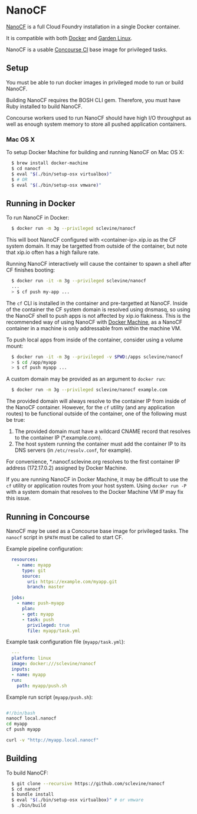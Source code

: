 # NanoCF

[NanoCF](https://hub.docker.com/r/sclevine/nanocf/) is a full Cloud Foundry
installation in a single Docker container.

It is compatible with both [Docker](https://www.docker.com) and
[Garden Linux](https://github.com/cloudfoundry-incubator/garden-linux/).

NanoCF is a usable [Concourse CI](http://concourse.ci) base image for
privileged tasks.

## Setup

You must be able to run docker images in privileged mode to run or build NanoCF.

Building NanoCF requires the BOSH CLI gem. Therefore, you must have Ruby
installed to build NanoCF.

Concourse workers used to run NanoCF should have high I/O throughput as well as
enough system memory to store all pushed application containers.

### Mac OS X
To setup Docker Machine for building and running NanoCF on Mac OS X:
```bash
  $ brew install docker-machine
  $ cd nanocf
  $ eval "$(./bin/setup-osx virtualbox)"
  $ # OR
  $ eval "$(./bin/setup-osx vmware)"
```

## Running in Docker

To run NanoCF in Docker:
```bash
  $ docker run -m 3g --privileged sclevine/nanocf
```
This will boot NanoCF configured with \<container-ip\>.xip.io as the CF system
domain. It may be targetted from outside of the container, but note that xip.io
often has a high failure rate.

Running NanoCF interactively will cause the container to spawn a shell after CF
finishes booting:
```bash
  $ docker run -it -m 3g --privileged sclevine/nanocf
  ...
  > $ cf push my-app ...
```
The `cf` CLI is installed in the container and pre-targetted at NanoCF.
Inside of the container the CF system domain is resolved using dnsmasq, so
using the NanoCF shell to push apps is not affected by xip.io flakiness.
This is the recommended way of using NanoCF with
[Docker Machine](https://docs.docker.com/machine/), as a NanoCF container in
a machine is only addressable from within the machine VM.

To push local apps from inside of the container, consider using a volume mount:
```bash
  $ docker run -it -m 3g --privileged -v $PWD:/apps sclevine/nanocf
  > $ cd /app/myapp
  > $ cf push myapp ...
```

A custom domain may be provided as an argument to `docker run`:
```bash
  $ docker run -m 3g --privileged sclevine/nanocf example.com
```
The provided domain will always resolve to the container IP from inside of the
NanoCF container. However, for the `cf` utility (and any application routes)
to be functional outside of the container, one of the following must be true:

1. The provided domain must have a wildcard CNAME record that resolves to the
   container IP (\*.example.com).
2. The host system running the container must add the container IP to its DNS
   servers (in `/etc/resolv.conf`, for example).

For convenience, \*.nanocf.sclevine.org resolves to the first container IP
address (172.17.0.2) assigned by Docker Machine.

If you are running NanoCF in Docker Machine, it may be difficult to use
the `cf` utility or application routes from your host system.
Using `docker run -P` with a system domain that resolves to the Docker Machine
VM IP may fix this issue.

## Running in Concourse

NanoCF may be used as a Concourse base image for privileged tasks.
The `nanocf` script in `$PATH` must be called to start CF.

Example pipeline configuration:
```yaml
  resources:
    - name: myapp
      type: git
      source:
        uri: https://example.com/myapp.git
        branch: master

  jobs:
    - name: push-myapp
      plan:
      - get: myapp
      - task: push
        privileged: true
        file: myapp/task.yml
```

Example task configuration file (`myapp/task.yml`):
```yaml
  ---
  platform: linux
  image: docker:///sclevine/nanocf
  inputs:
  - name: myapp
  run:
    path: myapp/push.sh
```

Example run script (`myapp/push.sh`):
```bash

#!/bin/bash
nanocf local.nanocf
cd myapp
cf push myapp

curl -v "http://myapp.local.nanocf"
```

## Building

To build NanoCF:
```bash
  $ git clone --recursive https://github.com/sclevine/nanocf
  $ cd nanocf
  $ bundle install
  $ eval "$(./bin/setup-osx virtualbox)" # or vmware
  $ ./bin/build
```
